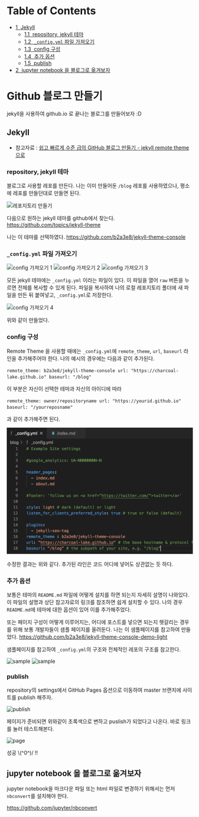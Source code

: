 <h1>Table of Contents<span class="tocSkip"></span></h1>
<div class="toc"><ul class="toc-item"><li><span><a href="#Jekyll" data-toc-modified-id="Jekyll-1"><span class="toc-item-num">1&nbsp;&nbsp;</span>Jekyll</a></span><ul class="toc-item"><li><span><a href="#repository,-jekyll-테마" data-toc-modified-id="repository,-jekyll-테마-1.1"><span class="toc-item-num">1.1&nbsp;&nbsp;</span>repository, jekyll 테마</a></span></li><li><span><a href="#_config.yml-파일-가져오기" data-toc-modified-id="_config.yml-파일-가져오기-1.2"><span class="toc-item-num">1.2&nbsp;&nbsp;</span><code>_config.yml</code> 파일 가져오기</a></span></li><li><span><a href="#config-구성" data-toc-modified-id="config-구성-1.3"><span class="toc-item-num">1.3&nbsp;&nbsp;</span>config 구성</a></span></li><li><span><a href="#추가-옵션" data-toc-modified-id="추가-옵션-1.4"><span class="toc-item-num">1.4&nbsp;&nbsp;</span>추가 옵션</a></span></li><li><span><a href="#publish" data-toc-modified-id="publish-1.5"><span class="toc-item-num">1.5&nbsp;&nbsp;</span>publish</a></span></li></ul></li><li><span><a href="#jupyter-notebook-을-블로그로-옮겨보자" data-toc-modified-id="jupyter-notebook-을-블로그로-옮겨보자-2"><span class="toc-item-num">2&nbsp;&nbsp;</span>jupyter notebook 을 블로그로 옮겨보자</a></span></li></ul></div>

# Github 블로그 만들기

jekyll을 사용하여 github.io 로 끝나는 블로그를 만들어보자 :D


## Jekyll


* 참고자료 : [쉽고 빠르게 수준 급의 GitHub 블로그 만들기 - jekyll remote theme으로](https://dreamgonfly.github.io/blog/jekyll-remote-theme/)

### repository, jekyll 테마

블로그로 사용할 레포를 만든다. 나는 이미 만들어둔 `/blog` 레포를 사용하였으나, 평소에 레포를 만들던대로 만들면 된다.

![레포지토리 만들기]({{site.url}}/assets/image/github-blog/repo.png)

다음으로 원하는 jekyll 테마를 github에서 찾는다.<br> https://github.com/topics/jekyll-theme

나는 이 테마를 선택하였다. https://github.com/b2a3e8/jekyll-theme-console


### `_config.yml` 파일 가져오기

![config 가져오기 1]({{site.url}}/assets/image/github-blog/conf1.png)
![config 가져오기 2]({{site.url}}/assets/image/github-blog/conf2.png)
![config 가져오기 3]({{site.url}}/assets/image/github-blog/conf3.png)

모든 jekyll 테마에는 `_config.yml` 이라는 파일이 있다. 이 파일을 열어 `raw` 버튼을 누르면 전체를 복사할 수 있게 된다. 파일을 복사하여 나의 로컬 레포지토리 폴더에 새 파일을 만든 뒤 붙여넣고, `_config.yml`로 저장한다.

![config 가져오기 4]({{site.url}}/assets/image/github-blog/conf4.png)

위와 같이 만들었다.

### config 구성

Remote Theme 을 사용할 때에는 `_config.yml`에 `remote_theme`, `url`, `baseurl` 라인을 추가해주어야 한다. 나의 예시의 경우에는 다음과 같이 추가된다.

`
remote_theme: b2a3e8/jekyll-theme-console
url: "https://charcoal-lake.github.io"
baseurl: "/blog"
`

이 부분은 자신이 선택한 테마과 자신의 아이디에 따라

`
remote_theme: owner/repositoryname
url: "https://yourid.github.io"
baseurl: "/yourreposname"
`

과 같이 추가해주면 된다.

![config 구성](https://github.com/charcoal-lake/blog/blob/master/assets/img/image/github-blog/conf5.png?raw=true)

수정한 결과는 위와 같다. 추가된 라인은 코드 어디에 넣어도 상관없는 듯 하다.

### 추가 옵션

보통은 테마의 `README.md` 파일에 어떻게 설치를 하면 되는지 자세히 설명이 나와있다. 이 파일의 설명과 상단 참고자료의 링크를 참조하면 쉽게 설치할 수 있다. 나의 경우 `README.md`에 테마에 대한 옵션이 있어 이를 추가해주었다.

또는 페이지 구성이 어떻게 이루어지는, 어디에 포스트를 넣으면 되는지 헷갈리는 경우를 위해 보통 개발자들이 샘플 페이지를 올려둔다. 나는 이 샘플페이지를 참고하여 만들었다. https://github.com/b2a3e8/jekyll-theme-console-demo-light

샘플페이지를 참고하여 `_config.yml`의 구조와 전체적인 레포의 구조를 참고한다.

![sample]({{site.url}}/assets/image/github-blog/sample1.png)
![sample]({{site.url}}/assets/image/github-blog/sample2.png)

### publish

repository의 settings에서 GitHub Pages 옵션으로 이동하여 master 브랜치에 사이트를 publish 해주자.

![publish]({{site.url}}/assets/image/github-blog/publish.png)

페이지가 준비되면 위와같이 초록색으로 변하고 puslish가 되었다고 나온다. 바로 링크를 눌러 테스트해본다.

![page]({{site.url}}/assets/image/github-blog/page.png)

성공 \\(^0^)/ !!

## jupyter notebook 을 블로그로 옮겨보자

jupyter notebook을 마크다운 파일 또는 html 파일로 변경하기 위해서는 먼저 `nbconvert`를 설치해야 한다.

https://github.com/jupyter/nbconvert





```python

```
